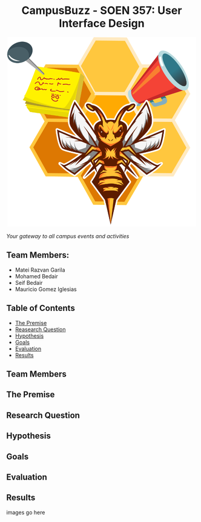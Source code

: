 <h1 style="text-align: center;">CampusBuzz - SOEN 357: User Interface Design</h1>

<p align="center" >
  <img src="CAMPBUZZ/resources/logo.png" alt="logo" width="500" height="500" />
</p>

_Your gateway to all campus events and activities_ 

## Team Members:
+ Matei Razvan Garila
+ Mohamed Bedair
+ Seif Bedair
+ Mauricio Gomez Iglesias

## Table of Contents
- [The Premise](#premise)
- [Reasearch Question](#question)
- [Hypothesis](#hypothesis)
- [Goals](#goals)
- [Evaluation](#evaluation)
- [Results](#results)


## Team Members


## The Premise


## Research Question


## Hypothesis


## Goals


## Evaluation


## Results
images go here
